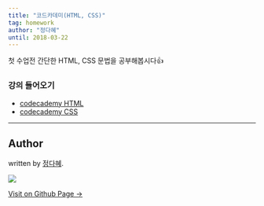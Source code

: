 ```yaml
---
title: "코드카데미(HTML, CSS)"
tag: homework
author: "정다혜"
until: 2018-03-22
---
```


첫 수업전 간단한 HTML, CSS 문법을 공부해봅시다👍

### 강의 들어오기

- [codecademy HTML](https://www.codecademy.com/learn/learn-html)
- [codecademy CSS](https://www.codecademy.com/learn/learn-css)

---

## Author

written by [정다혜](https://dh00023.github.io).

![](https://avatars.githubusercontent.com/dh00023?v=2&s=100)

<a href="https://dh00023.github.io" target="_blank" class="btn btn-black"><i class="fa fa-github fa-lg"></i> Visit on Github Page &rarr;</a>
